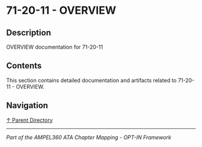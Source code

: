 # 71-20-11 - OVERVIEW

## Description

OVERVIEW documentation for 71-20-11

## Contents

This section contains detailed documentation and artifacts related to 71-20-11 - OVERVIEW.

## Navigation

[↑ Parent Directory](../README.md)

---

*Part of the AMPEL360 ATA Chapter Mapping - OPT-IN Framework*
